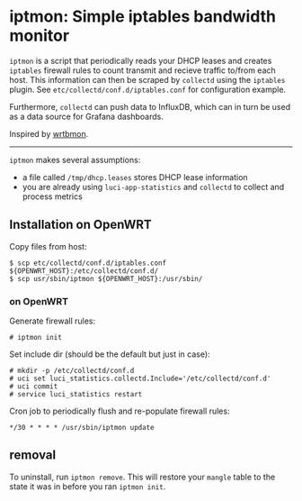 # iptmon: Simple iptables bandwidth monitor

`iptmon` is a script that periodically reads your DHCP leases and creates `iptables` firewall rules to count transmit and recieve traffic to/from each host.
This information can then be scraped by `collectd` using the `iptables` plugin. See `etc/collectd/conf.d/iptables.conf` for configuration example.

Furthermore, `collectd` can push data to InfluxDB, which can in turn be used as a data source for Grafana dashboards.

Inspired by [wrtbmon](https://github.com/pyrovski/wrtbwmon).

---

`iptmon` makes several assumptions:
* a file called `/tmp/dhcp.leases` stores DHCP lease information
* you are already using `luci-app-statistics` and `collectd` to collect and process metrics


## Installation on OpenWRT
Copy files from host:
```
$ scp etc/collectd/conf.d/iptables.conf ${OPENWRT_HOST}:/etc/collectd/conf.d/
$ scp usr/sbin/iptmon ${OPENWRT_HOST}:/usr/sbin/
```

### on OpenWRT

Generate firewall rules:
```
# iptmon init
```

Set include dir (should be the default but just in case):
```
# mkdir -p /etc/collectd/conf.d
# uci set luci_statistics.collectd.Include='/etc/collectd/conf.d'
# uci commit
# service luci_statistics restart
```

Cron job to periodically flush and re-populate firewall rules:
```
*/30 * * * * /usr/sbin/iptmon update
```

## removal
To uninstall, run `iptmon remove`. This will restore your `mangle` table to the state it was in before you ran `iptmon init`.